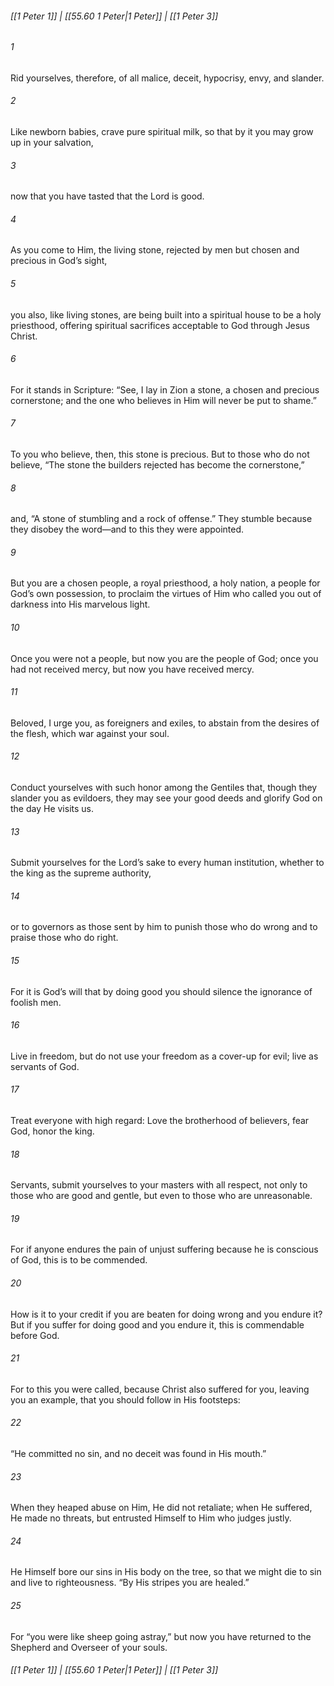
###### [[1 Peter 1]] | [[55.60 1 Peter|1 Peter]] | [[1 Peter 3]]

###### 1
Rid yourselves, therefore, of all malice, deceit, hypocrisy, envy, and slander.
###### 2
Like newborn babies, crave pure spiritual milk, so that by it you may grow up in your salvation,
###### 3
now that you have tasted that the Lord is good.
###### 4
As you come to Him, the living stone, rejected by men but chosen and precious in God’s sight,
###### 5
you also, like living stones, are being built into a spiritual house to be a holy priesthood, offering spiritual sacrifices acceptable to God through Jesus Christ.
###### 6
For it stands in Scripture: “See, I lay in Zion a stone, a chosen and precious cornerstone; and the one who believes in Him will never be put to shame.”
###### 7
To you who believe, then, this stone is precious. But to those who do not believe, “The stone the builders rejected has become the cornerstone,”
###### 8
and, “A stone of stumbling and a rock of offense.” They stumble because they disobey the word—and to this they were appointed.
###### 9
But you are a chosen people, a royal priesthood, a holy nation, a people for God’s own possession, to proclaim the virtues of Him who called you out of darkness into His marvelous light.
###### 10
Once you were not a people, but now you are the people of God; once you had not received mercy, but now you have received mercy.
###### 11
Beloved, I urge you, as foreigners and exiles, to abstain from the desires of the flesh, which war against your soul.
###### 12
Conduct yourselves with such honor among the Gentiles that, though they slander you as evildoers, they may see your good deeds and glorify God on the day He visits us.
###### 13
Submit yourselves for the Lord’s sake to every human institution, whether to the king as the supreme authority,
###### 14
or to governors as those sent by him to punish those who do wrong and to praise those who do right.
###### 15
For it is God’s will that by doing good you should silence the ignorance of foolish men.
###### 16
Live in freedom, but do not use your freedom as a cover-up for evil; live as servants of God.
###### 17
Treat everyone with high regard: Love the brotherhood of believers, fear God, honor the king.
###### 18
Servants, submit yourselves to your masters with all respect, not only to those who are good and gentle, but even to those who are unreasonable.
###### 19
For if anyone endures the pain of unjust suffering because he is conscious of God, this is to be commended.
###### 20
How is it to your credit if you are beaten for doing wrong and you endure it? But if you suffer for doing good and you endure it, this is commendable before God.
###### 21
For to this you were called, because Christ also suffered for you, leaving you an example, that you should follow in His footsteps:
###### 22
“He committed no sin, and no deceit was found in His mouth.”
###### 23
When they heaped abuse on Him, He did not retaliate; when He suffered, He made no threats, but entrusted Himself to Him who judges justly.
###### 24
He Himself bore our sins in His body on the tree, so that we might die to sin and live to righteousness. “By His stripes you are healed.”
###### 25
For “you were like sheep going astray,” but now you have returned to the Shepherd and Overseer of your souls.

###### [[1 Peter 1]] | [[55.60 1 Peter|1 Peter]] | [[1 Peter 3]]
